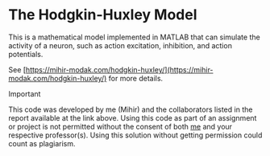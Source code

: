 # The Hodgkin-Huxley Model

This is a mathematical model implemented in MATLAB that can simulate the activity of a neuron, such as action excitation, inhibition, and action potentials. 

See [https://mihir-modak.com/hodgkin-huxley/](https://mihir-modak.com/hodgkin-huxley/) for more details.

> [!IMPORTANT]
> This code was developed by me (Mihir) and the collaborators listed in the report available at the link above. Using this code as part of an assignment or project is not permitted without the consent of both [me](mailto:mihir.modak@outlook.com) and your respective professor(s). Using this solution without getting permission could count as plagiarism.
